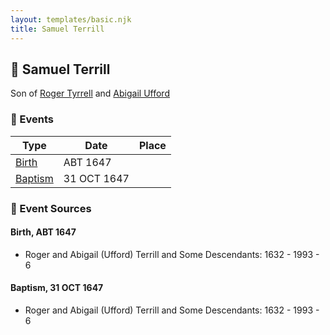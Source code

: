 ```yaml
---
layout: templates/basic.njk
title: Samuel Terrill
---
```

## 🔵 Samuel Terrill

Son of [Roger Tyrrell](/people/2/2108514) and [Abigail Ufford](/people/9/99473444)

### 📆 Events

Type | Date | Place
------ | ------ | ------
[Birth](#event-fda6bbda-11e0-4501-abe6-4e7775cd986f) | ABT 1647 |
[Baptism](#event-455efba5-468c-48f7-8f59-d1d986d212da) | 31 OCT 1647 |

### 📰 Event Sources

#### <a id="event-fda6bbda-11e0-4501-abe6-4e7775cd986f"></a> Birth, ABT 1647
* Roger and Abigail (Ufford) Terrill and Some Descendants: 1632 - 1993  - 6

#### <a id="event-455efba5-468c-48f7-8f59-d1d986d212da"></a> Baptism, 31 OCT 1647
* Roger and Abigail (Ufford) Terrill and Some Descendants: 1632 - 1993  - 6